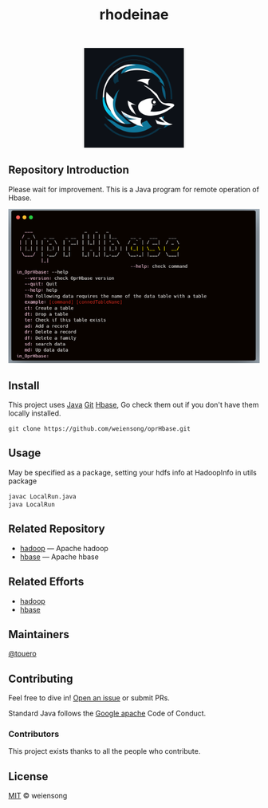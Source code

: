 <h1 align="center">rhodeinae</h1>

<p align="center">
    <a href="https://www.apache.org/licenses/LICENSE-2.0"><img src="https://img.shields.io/badge/license_-Apache2.0-blue" alt=""></a> 
    <a href="https://www.java.com/"><img src="https://img.shields.io/badge/java_-grey?style=plastic&logo=openjdk" alt=""></a>
    <a href="https://maven.apache.org/"><img src="https://img.shields.io/badge/maven_-grey?style=plastic&logo=apachemaven" alt=""></a> 
    <a href="https://hadoop.apache.org/"><img src="https://img.shields.io/badge/hadoop_-grey?style=plastic&logo=apachehadoop" alt=""></a> 
    <a href="https://hbase.apache.org/"><img src="https://img.shields.io/badge/hbase_-grey" alt=""></a> 
</p>

<p align="center">
    <img src=.about/rhodeinae.png height="200" width="200" alt="">
</p>

## Repository Introduction

Please wait for improvement. This is a Java program for remote operation of Hbase.

![img.png](.about/img.PNG)

## Install

This project uses [Java](https://www.java.com/) [Git](https://git-scm.com/) [Hbase](https://hbase.apache.org/), Go check them out if you don't have them locally installed.

```shell
git clone https://github.com/weiensong/oprHbase.git
```

## Usage
May be specified as a package, setting your hdfs info at HadoopInfo in utils package
```shell
javac LocalRun.java
java LocalRun
```


## Related Repository

- [hadoop](https://github.com/apache/hadoop) — Apache hadoop
- [hbase](https://github.com/apache/hbase) — Apache hbase



## Related Efforts

- [hadoop](https://hadoop.apache.org/)
- [hbase](https://hbase.apache.org/)


## Maintainers

[@touero](https://github.com/touero)



## Contributing

Feel free to dive in! [Open an issue](https://github.com/weiensong/oprHbase/issues) or submit PRs.

Standard Java follows the [Google apache](https://google.github.io/styleguide/javaguide.html) Code of Conduct.

### Contributors
This project exists thanks to all the people who contribute.



## License

[MIT](https://github.com/weiensong/oprHbase/blob/master/LICENSE) © weiensong


